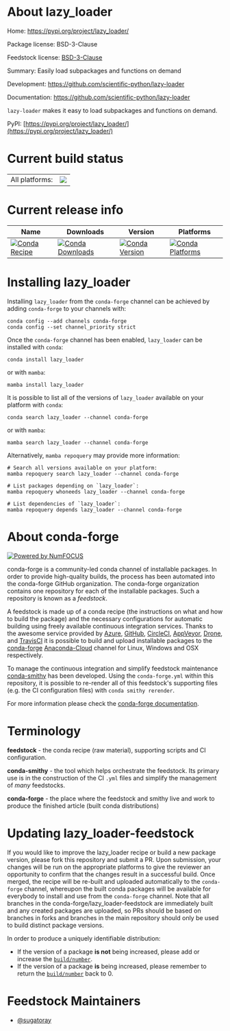 About lazy_loader
=================

Home: https://pypi.org/project/lazy_loader/

Package license: BSD-3-Clause

Feedstock license: [BSD-3-Clause](https://github.com/conda-forge/lazy_loader-feedstock/blob/main/LICENSE.txt)

Summary: Easily load subpackages and functions on demand

Development: https://github.com/scientific-python/lazy-loader

Documentation: https://github.com/scientific-python/lazy-loader

`lazy-loader` makes it easy to load subpackages and functions on demand.

PyPI: [https://pypi.org/project/lazy_loader/](https://pypi.org/project/lazy_loader/)


Current build status
====================


<table><tr><td>All platforms:</td>
    <td>
      <a href="https://dev.azure.com/conda-forge/feedstock-builds/_build/latest?definitionId=16314&branchName=main">
        <img src="https://dev.azure.com/conda-forge/feedstock-builds/_apis/build/status/lazy_loader-feedstock?branchName=main">
      </a>
    </td>
  </tr>
</table>

Current release info
====================

| Name | Downloads | Version | Platforms |
| --- | --- | --- | --- |
| [![Conda Recipe](https://img.shields.io/badge/recipe-lazy_loader-green.svg)](https://anaconda.org/conda-forge/lazy_loader) | [![Conda Downloads](https://img.shields.io/conda/dn/conda-forge/lazy_loader.svg)](https://anaconda.org/conda-forge/lazy_loader) | [![Conda Version](https://img.shields.io/conda/vn/conda-forge/lazy_loader.svg)](https://anaconda.org/conda-forge/lazy_loader) | [![Conda Platforms](https://img.shields.io/conda/pn/conda-forge/lazy_loader.svg)](https://anaconda.org/conda-forge/lazy_loader) |

Installing lazy_loader
======================

Installing `lazy_loader` from the `conda-forge` channel can be achieved by adding `conda-forge` to your channels with:

```
conda config --add channels conda-forge
conda config --set channel_priority strict
```

Once the `conda-forge` channel has been enabled, `lazy_loader` can be installed with `conda`:

```
conda install lazy_loader
```

or with `mamba`:

```
mamba install lazy_loader
```

It is possible to list all of the versions of `lazy_loader` available on your platform with `conda`:

```
conda search lazy_loader --channel conda-forge
```

or with `mamba`:

```
mamba search lazy_loader --channel conda-forge
```

Alternatively, `mamba repoquery` may provide more information:

```
# Search all versions available on your platform:
mamba repoquery search lazy_loader --channel conda-forge

# List packages depending on `lazy_loader`:
mamba repoquery whoneeds lazy_loader --channel conda-forge

# List dependencies of `lazy_loader`:
mamba repoquery depends lazy_loader --channel conda-forge
```


About conda-forge
=================

[![Powered by
NumFOCUS](https://img.shields.io/badge/powered%20by-NumFOCUS-orange.svg?style=flat&colorA=E1523D&colorB=007D8A)](https://numfocus.org)

conda-forge is a community-led conda channel of installable packages.
In order to provide high-quality builds, the process has been automated into the
conda-forge GitHub organization. The conda-forge organization contains one repository
for each of the installable packages. Such a repository is known as a *feedstock*.

A feedstock is made up of a conda recipe (the instructions on what and how to build
the package) and the necessary configurations for automatic building using freely
available continuous integration services. Thanks to the awesome service provided by
[Azure](https://azure.microsoft.com/en-us/services/devops/), [GitHub](https://github.com/),
[CircleCI](https://circleci.com/), [AppVeyor](https://www.appveyor.com/),
[Drone](https://cloud.drone.io/welcome), and [TravisCI](https://travis-ci.com/)
it is possible to build and upload installable packages to the
[conda-forge](https://anaconda.org/conda-forge) [Anaconda-Cloud](https://anaconda.org/)
channel for Linux, Windows and OSX respectively.

To manage the continuous integration and simplify feedstock maintenance
[conda-smithy](https://github.com/conda-forge/conda-smithy) has been developed.
Using the ``conda-forge.yml`` within this repository, it is possible to re-render all of
this feedstock's supporting files (e.g. the CI configuration files) with ``conda smithy rerender``.

For more information please check the [conda-forge documentation](https://conda-forge.org/docs/).

Terminology
===========

**feedstock** - the conda recipe (raw material), supporting scripts and CI configuration.

**conda-smithy** - the tool which helps orchestrate the feedstock.
                   Its primary use is in the construction of the CI ``.yml`` files
                   and simplify the management of *many* feedstocks.

**conda-forge** - the place where the feedstock and smithy live and work to
                  produce the finished article (built conda distributions)


Updating lazy_loader-feedstock
==============================

If you would like to improve the lazy_loader recipe or build a new
package version, please fork this repository and submit a PR. Upon submission,
your changes will be run on the appropriate platforms to give the reviewer an
opportunity to confirm that the changes result in a successful build. Once
merged, the recipe will be re-built and uploaded automatically to the
`conda-forge` channel, whereupon the built conda packages will be available for
everybody to install and use from the `conda-forge` channel.
Note that all branches in the conda-forge/lazy_loader-feedstock are
immediately built and any created packages are uploaded, so PRs should be based
on branches in forks and branches in the main repository should only be used to
build distinct package versions.

In order to produce a uniquely identifiable distribution:
 * If the version of a package **is not** being increased, please add or increase
   the [``build/number``](https://docs.conda.io/projects/conda-build/en/latest/resources/define-metadata.html#build-number-and-string).
 * If the version of a package **is** being increased, please remember to return
   the [``build/number``](https://docs.conda.io/projects/conda-build/en/latest/resources/define-metadata.html#build-number-and-string)
   back to 0.

Feedstock Maintainers
=====================

* [@sugatoray](https://github.com/sugatoray/)

